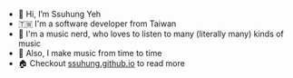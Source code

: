 - 👋 Hi, I’m Ssuhung Yeh
- 🇹🇼 I'm a software developer from Taiwan
- 🎸 I'm a music nerd, who loves to listen to many (literally many) kinds of music
- 🎹 Also, I make music from time to time
- 🏠 Checkout [ssuhung.github.io](https://ssuhung.github.io) to read more
